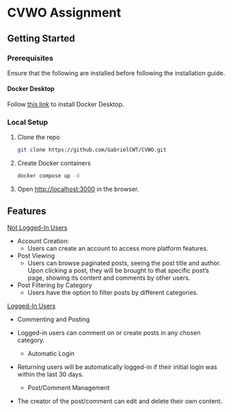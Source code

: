# CVWO Assignment

## Getting Started

### Prerequisites

Ensure that the following are installed before following the installation guide.

#### Docker Desktop

Follow [this link](https://docs.docker.com/get-docker/) to install Docker Desktop.

### Local Setup

1. Clone the repo
    ```sh
    git clone https://github.com/GabrielCWT/CVWO.git
    ```
2. Create Docker containers
    ```sh
    docker compose up -d
    ```
3. Open [http://localhost:3000](http://localhost:3000) in the browser.

## Features

<ins>Not Logged-In Users</ins>

-   Account Creation:
    -   Users can create an account to access more platform features.
-   Post Viewing
    -   Users can browse paginated posts, seeing the post title and author. Upon clicking a post, they will be brought to that specific post’s page, showing its content and comments by other users.
-   Post Filtering by Category
    -   Users have the option to filter posts by different categories.

<ins>Logged-In Users</ins>

-   Commenting and Posting

-   Logged-in users can comment on or create posts in any chosen category.
    -   Automatic Login
-   Returning users will be automatically logged-in if their initial login was within the last 30 days.
    -   Post/Comment Management
-   The creator of the post/comment can edit and delete their own content.
